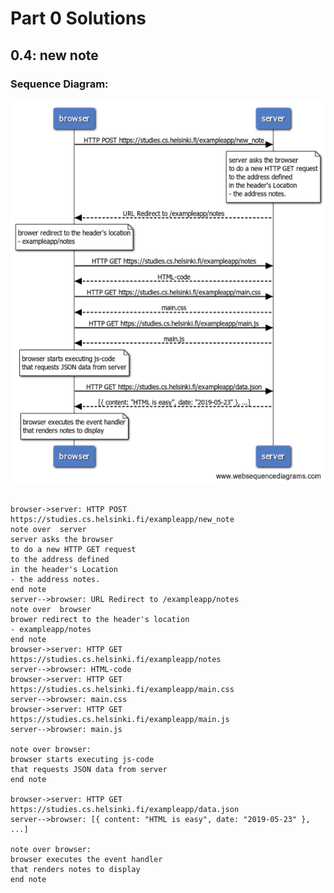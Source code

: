 # Part 0 Solutions

## 0.4: new note

### Sequence Diagram:

<img src="./new_note.png"/>
<br/>

<pre>
<code> 
browser->server: HTTP POST https://studies.cs.helsinki.fi/exampleapp/new_note
note over  server
server asks the browser
to do a new HTTP GET request
to the address defined 
in the header's Location
- the address notes.
end note
server-->browser: URL Redirect to /exampleapp/notes
note over  browser
brower redirect to the header's location
- exampleapp/notes
end note
browser->server: HTTP GET https://studies.cs.helsinki.fi/exampleapp/notes
server-->browser: HTML-code
browser->server: HTTP GET https://studies.cs.helsinki.fi/exampleapp/main.css
server-->browser: main.css
browser->server: HTTP GET https://studies.cs.helsinki.fi/exampleapp/main.js
server-->browser: main.js

note over browser:
browser starts executing js-code
that requests JSON data from server 
end note

browser->server: HTTP GET https://studies.cs.helsinki.fi/exampleapp/data.json
server-->browser: [{ content: "HTML is easy", date: "2019-05-23" }, ...]

note over browser:
browser executes the event handler
that renders notes to display
end note
</code>
</pre>